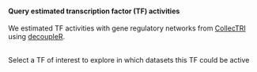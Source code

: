 #### Query estimated transcription factor (TF) activities

We estimated TF activities with gene regulatory networks from [CollecTRI](https://github.com/saezlab/CollecTRI) using 
[decoupleR](https://github.com/saezlab/decoupleR). 

<br>Select a TF of interest to explore in which datasets this TF could be active</br>

